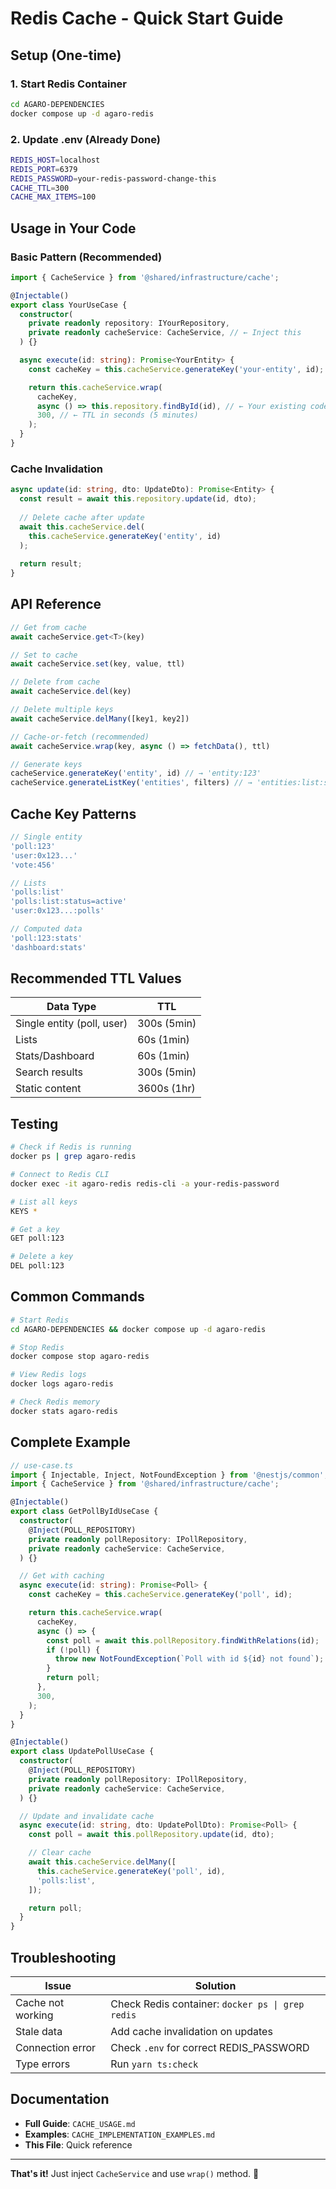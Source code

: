 # Redis Cache - Quick Start Guide

## Setup (One-time)

### 1. Start Redis Container
```bash
cd AGARO-DEPENDENCIES
docker compose up -d agaro-redis
```

### 2. Update .env (Already Done)
```bash
REDIS_HOST=localhost
REDIS_PORT=6379
REDIS_PASSWORD=your-redis-password-change-this
CACHE_TTL=300
CACHE_MAX_ITEMS=100
```

## Usage in Your Code

### Basic Pattern (Recommended)

```typescript
import { CacheService } from '@shared/infrastructure/cache';

@Injectable()
export class YourUseCase {
  constructor(
    private readonly repository: IYourRepository,
    private readonly cacheService: CacheService, // ← Inject this
  ) {}

  async execute(id: string): Promise<YourEntity> {
    const cacheKey = this.cacheService.generateKey('your-entity', id);

    return this.cacheService.wrap(
      cacheKey,
      async () => this.repository.findById(id), // ← Your existing code
      300, // ← TTL in seconds (5 minutes)
    );
  }
}
```

### Cache Invalidation

```typescript
async update(id: string, dto: UpdateDto): Promise<Entity> {
  const result = await this.repository.update(id, dto);
  
  // Delete cache after update
  await this.cacheService.del(
    this.cacheService.generateKey('entity', id)
  );
  
  return result;
}
```

## API Reference

```typescript
// Get from cache
await cacheService.get<T>(key)

// Set to cache
await cacheService.set(key, value, ttl)

// Delete from cache
await cacheService.del(key)

// Delete multiple keys
await cacheService.delMany([key1, key2])

// Cache-or-fetch (recommended)
await cacheService.wrap(key, async () => fetchData(), ttl)

// Generate keys
cacheService.generateKey('entity', id) // → 'entity:123'
cacheService.generateListKey('entities', filters) // → 'entities:list:status=active'
```

## Cache Key Patterns

```typescript
// Single entity
'poll:123'
'user:0x123...'
'vote:456'

// Lists
'polls:list'
'polls:list:status=active'
'user:0x123...:polls'

// Computed data
'poll:123:stats'
'dashboard:stats'
```

## Recommended TTL Values

| Data Type | TTL |
|-----------|-----|
| Single entity (poll, user) | 300s (5min) |
| Lists | 60s (1min) |
| Stats/Dashboard | 60s (1min) |
| Search results | 300s (5min) |
| Static content | 3600s (1hr) |

## Testing

```bash
# Check if Redis is running
docker ps | grep agaro-redis

# Connect to Redis CLI
docker exec -it agaro-redis redis-cli -a your-redis-password

# List all keys
KEYS *

# Get a key
GET poll:123

# Delete a key
DEL poll:123
```

## Common Commands

```bash
# Start Redis
cd AGARO-DEPENDENCIES && docker compose up -d agaro-redis

# Stop Redis
docker compose stop agaro-redis

# View Redis logs
docker logs agaro-redis

# Check Redis memory
docker stats agaro-redis
```

## Complete Example

```typescript
// use-case.ts
import { Injectable, Inject, NotFoundException } from '@nestjs/common';
import { CacheService } from '@shared/infrastructure/cache';

@Injectable()
export class GetPollByIdUseCase {
  constructor(
    @Inject(POLL_REPOSITORY)
    private readonly pollRepository: IPollRepository,
    private readonly cacheService: CacheService,
  ) {}

  // Get with caching
  async execute(id: string): Promise<Poll> {
    const cacheKey = this.cacheService.generateKey('poll', id);

    return this.cacheService.wrap(
      cacheKey,
      async () => {
        const poll = await this.pollRepository.findWithRelations(id);
        if (!poll) {
          throw new NotFoundException(`Poll with id ${id} not found`);
        }
        return poll;
      },
      300,
    );
  }
}

@Injectable()
export class UpdatePollUseCase {
  constructor(
    @Inject(POLL_REPOSITORY)
    private readonly pollRepository: IPollRepository,
    private readonly cacheService: CacheService,
  ) {}

  // Update and invalidate cache
  async execute(id: string, dto: UpdatePollDto): Promise<Poll> {
    const poll = await this.pollRepository.update(id, dto);

    // Clear cache
    await this.cacheService.delMany([
      this.cacheService.generateKey('poll', id),
      'polls:list',
    ]);

    return poll;
  }
}
```

## Troubleshooting

| Issue | Solution |
|-------|----------|
| Cache not working | Check Redis container: `docker ps \| grep redis` |
| Stale data | Add cache invalidation on updates |
| Connection error | Check `.env` for correct REDIS_PASSWORD |
| Type errors | Run `yarn ts:check` |

## Documentation

- **Full Guide**: `CACHE_USAGE.md`
- **Examples**: `CACHE_IMPLEMENTATION_EXAMPLES.md`
- **This File**: Quick reference

---

**That's it!** Just inject `CacheService` and use `wrap()` method. 🚀
